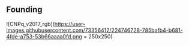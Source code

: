 ## Founding

![CNPq_v2017_rgb](https://user-images.githubusercontent.com/73356412/224746728-785bafb4-b681-4fde-a753-53b66aaaa0fd.png = 250x250)
